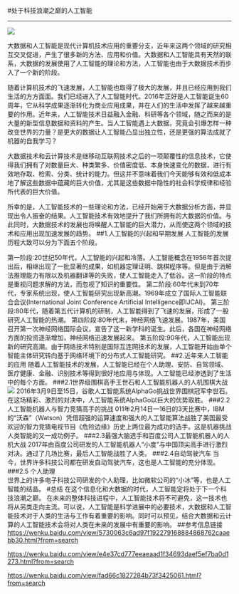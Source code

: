 #处于科技浪潮之巅的人工智能


----------
![](http://i.imgur.com/ouYePF4.png)

大数据和人工智能是现代计算机技术应用的重要分支，近年来这两个领域的研究相互交叉促进，产生了很多新的方法、应用和价值。大数据和人工智能具有天然的联系，大数据的发展使用了人工智能的理论和方法，人工智能也由于大数据技术而步入了一个新的阶段。
 
随着计算机技术的飞速发展，人工智能也取得了极大的发展，并且已经应用到我们生活的方方面面。我们已经进入了人工智能时代。2016年正好是人工智能诞生60周年，它从科学成果逐渐转化为商业应用成果，并在人们的生活中发挥了越来越重要的作用。近年来，人工智能技术日益融入金融、科研等各个领域，随之而来的是大量的新型信息数据和资料的产生。当人工智能遇上大数据，究竟会引爆怎样一种改变世界的力量？是更大的数据让人工智能凸显出独立性，还是更强的算法成就了机器的自我学习？

大数据技术和云计算技术是继移动互联网技术之后的一项颠覆性的信息技术，它使得我们拥有了对数量巨大、种类繁多、价值密度低、本身快速变化的数据，进行有效地存取、检索、分类、统计的能力。但这并不意味着我们今天能够有效和低成本地了解这些数据中蕴藏的巨大价值，尤其是这些数据中隐性的社会科学规律和经验所代表的巨大价值。

所幸的是，人工智能技术的一些理论和方法，已经开始用于大数据分析方面，并显现出令人振奋的结果。人工智能技术有效地提升了我们所拥有的大数据的价值。与此同时，大数据技术的发展也将唤醒人工智能的巨大潜力，从而使这两个领域的技术和应用出现加速发展的趋势。
##1.人工智能的兴起和早期发展
人工智能的发展历程大致可以分为下面五个阶段。

第一阶段:20世纪50年代，人工智能的兴起和冷落。人工智能概念在1956年首次提出后，相继出现了一批显著的成果，如机器定理证明、跳棋程序等。但是由于消解法推理能力有限以及机器翻译等的失败，使人工智能走入了低谷。这一阶段的特点是重视问题求解的方法，而忽视了知识的重要性。
第二阶段:60年代末到70年代，专家系统出现，使人工智能研究出现新高潮。1969年成立了国际人工智能联合会议(International Joint Conference Artificial Intelligence即IJCAI)。
第三阶段:80年代，随着第五代计算机的研制，人工智能得到了飞速的发展，形成了一股研究人工智能的热潮。
第四阶段:80年代末，神经网络飞速发展。1987年，美国召开第一次神经网络国际会议，宣告了这一新学科的诞生。此后，各国在神经网络方面的投资逐渐增加，神经网络迅速发展起来。
第五阶段:90年代，人工智能出现新的研究高潮。由于网络技术特别是国际互连网技术的发展，人工智能开始由单个智能主体研究转向基于网络环境下的分布式人工智能研究。
##2.近年来人工智能的应用
随着人工智能技术的发展，人工智能已经在个人助理、安防、自驾领域、医疗健康、金融、识别技术等得到很好地应用与体现。人工智能已经渗透到了生活中的每个方面。
###2.1世界级围棋高手王世石和人工智能机器人的人机围棋大战
![](http://i.imgur.com/5s6Ud67.png)
2016年3月9日至15日，谷歌人工智能系统AlphaGo挑战世界围棋冠军李世石。在这场精彩、激烈的对决中，人工智能系统AlphaGo以巨大的优势取胜。
###2.2人工智能机器人与智力竞猜高手的挑战
011年2月14日—16日的3天比赛中，IBM的“沃森”（Watson）凭借超强的运算速度和强大的人工智能算法战胜了美国最受欢迎的智力竞猜电视节目《危险边缘》历史上两位最为成功的选手。这是机器挑战人类智能的又一成功例子。
###2.3最强大脑选手和百度公司人工智能机器人的人机大战
2017年由百度公司研发的人工智能机器人“小度”与中国顶尖高手进行激烈对决。通过了几场比赛，最后人工智能战胜了人类。
###2.4自动驾驶汽车
当今，世界许多科技公司都在研发自动驾驶汽车，这也是人工智能的充分体现。
###2.5 个人助理  
世界上的许多电子科技公司研发的个人助理，比如微软公司的“小冰”等，也是人工智能的结晶。
#总结
在这个信息化和大数据的时代，人工智能定将处于下一个科技浪潮之巅。 在未来的整体科技进程中，人工智能技术将不可避免，这一技术也将从另类走向主流。可以说，人工智能是科学进展中的必要技术，大数据和人工智能技术对于人类的生活与工作有着重要的影响。同时可以预见，结合大数据和云计算的人工智能技术会将对人类在未来的发展中有重要的影响。
##参考信息链接
https://wenku.baidu.com/view/5730063c6ad97f192279168884868762caaebb30.html?from=search


https://wenku.baidu.com/view/e4e37cd777eeaeaad1f34693daef5ef7ba0d1273.html?from=search


https://wenku.baidu.com/view/fad66c1827284b73f3425061.html?from=search